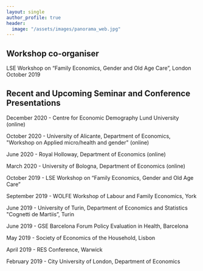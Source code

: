 ```yaml
---
layout: single
author_profile: true
header:
  image: "/assets/images/panorama_web.jpg"
---
```



## Workshop co-organiser

LSE Workshop on “Family Economics, Gender and Old Age Care”, London October 2019


## Recent and Upcoming Seminar and Conference Presentations

December 2020 - Centre for Economic Demography Lund University (online)

October 2020 - University of Alicante, Department of Economics, "Workshop on Applied micro/health and gender" (online)

June 2020 - Royal Holloway, Department of Economics (online)

March 2020 - University of Bologna, Department of Economics (online)

October 2019 - LSE Workshop on “Family Economics, Gender and Old Age Care”

September 2019 - WOLFE Workshop of Labour and Family Economics, York

June 2019 - University of Turin, Department of Economics and Statistics "Cognetti de Martiis”, Turin

June 2019 - GSE Barcelona Forum Policy Evaluation in Health, Barcelona

May 2019 - Society of Economics of the Household, Lisbon

April 2019 - RES Conference, Warwick

February 2019 - City University of London, Department of Economics
